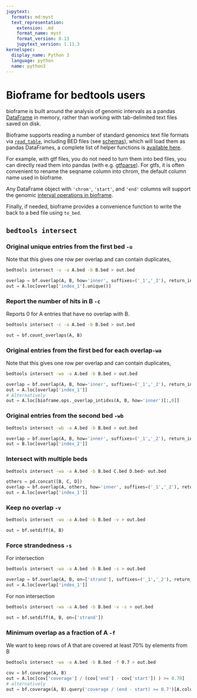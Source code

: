```yaml
---
jupytext:
  formats: md:myst
  text_representation:
    extension: .md
    format_name: myst
    format_version: 0.13
    jupytext_version: 1.11.3
kernelspec:
  display_name: Python 3
  language: python
  name: python3
---
```


# Bioframe for bedtools users


bioframe is built around the analysis of genomic intervals as a pandas [DataFrame](https://pandas.pydata.org/docs/reference/api/pandas.DataFrame.html) in memory, rather than working with tab-delimited text files saved on disk.

Bioframe supports reading a number of standard genomics text file formats via [`read_table`](https://bioframe.readthedocs.io/en/latest/api-fileops.html#bioframe.io.fileops.read_table), including BED files (see [schemas](https://github.com/open2c/bioframe/blob/main/bioframe/io/schemas.py)), which will load them as pandas DataFrames, a complete list of helper functions is [available here](API_fileops).

For example, with gtf files, you do not need to turn them into bed files, you can directly read them into pandas (with e.g. [gtfparse](https://github.com/openvax/gtfparse/tree/master)).
For gtfs, it is often convenient to rename the seqname column into chrom, the default column name used in bioframe.

Any DataFrame object with `'chrom'`, `'start'`, and `'end'` columns will support the genomic [interval operations in bioframe](API_ops).

Finally, if needed, bioframe provides a convenience function to write the back to a bed file using `to_bed`.


## `bedtools intersect`

### Original unique entries from the first bed `-u`

Note that this gives one row per overlap and can contain duplicates,

```sh
bedtools intersect -u -a A.bed -b B.bed > out.bed
```

```py
overlap = bf.overlap(A, B, how='inner', suffixes=('_1','_2'), return_index=True)
out = A.loc[overlap['index_1'].unique()]
```

### Report the number of hits in B `-c`

Reports 0 for A entries that have no overlap with B.

```sh
bedtools intersect -c -a A.bed -b B.bed > out.bed
```

```py
out = bf.count_overlaps(A, B)
```

### Original entries from the first bed for each overlap`-wa`

Note that this gives one row per overlap and can contain duplicates,

```sh
bedtools intersect -wa -a A.bed -b B.bed > out.bed
```

```py
overlap = bf.overlap(A, B, how='inner', suffixes=('_1','_2'), return_index=True)
out = A.loc[overlap['index_1']]
# Alternatively
out = A.loc[bioframe.ops._overlap_intidxs(A, B, how='inner')[:,0]]
```

### Original entries from the second bed `-wb`

```sh
bedtools intersect -wb -a A.bed -b B.bed > out.bed
```

```py
overlap = bf.overlap(A, B, how='inner', suffixes=('_1','_2'), return_index=True)
out = B.loc[overlap['index_2']]
```

### Intersect with multiple beds

```sh
bedtools intersect -wa -a A.bed -b B.bed C.bed D.bed> out.bed
```

```py
others = pd.concat([B, C, D])
overlap = bf.overlap(A, others, how='inner', suffixes=('_1','_2'), return_index=True)
out = A.loc[overlap['index_1']]
```

### Keep no overlap `-v`

```sh
bedtools intersect -wa -a A.bed -b B.bed -v > out.bed
```

```py
out = bf.setdiff(A, B)
```

### Force strandedness `-s`

For intersection

```sh
bedtools intersect -wa -a A.bed -b B.bed -s > out.bed
```

```py
overlap = bf.overlap(A, B, on=['strand'], suffixes=('_1','_2'), return_index=True, how='inner')
out = A.loc[overlap['index_1']]
```

For non intersection

```sh
bedtools intersect -wa -a A.bed -b B.bed -v -s > out.bed
```

```py
out = bf.setdiff(A, B, on=['strand'])
```

### Minimum overlap as a fraction of A `-f`

We want to keep rows of A that are covered at least 70% by elements from B

```sh
bedtools intersect -wa -a A.bed -b B.bed -f 0.7 > out.bed
```

```py
cov = bf.coverage(A, B)
out = A.loc[cov['coverage'] / (cov['end'] - cov['start']) ) >= 0.70]
# alternatively
out = bf.coverage(A, B).query('coverage / (end - start) >= 0.7')[A.columns]
```
